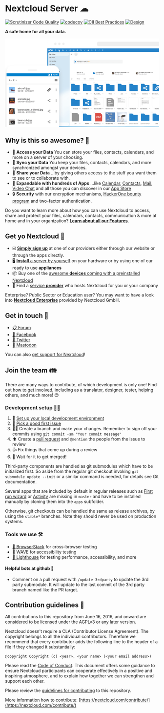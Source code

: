 # Nextcloud Server ☁
[![Scrutinizer Code Quality](https://scrutinizer-ci.com/g/nextcloud/server/badges/quality-score.png?b=master)](https://scrutinizer-ci.com/g/nextcloud/server/?branch=master)
[![codecov](https://codecov.io/gh/nextcloud/server/branch/master/graph/badge.svg)](https://codecov.io/gh/nextcloud/server)
[![CII Best Practices](https://bestpractices.coreinfrastructure.org/projects/209/badge)](https://bestpractices.coreinfrastructure.org/projects/209)
[![Design](https://contribute.design/api/shield/nextcloud/server)](https://contribute.design/nextcloud/server)

**A safe home for all your data.**

![](https://raw.githubusercontent.com/nextcloud/screenshots/master/nextcloud-hub-files-25-preview.png)

## Why is this so awesome? 🤩

* 📁 **Access your Data** You can store your files, contacts, calendars, and more on a server of your choosing.
* 🔄 **Sync your Data** You keep your files, contacts, calendars, and more synchronized amongst your devices.
* 🙌 **Share your Data** …by giving others access to the stuff you want them to see or to collaborate with.
* 🚀 **Expandable with hundreds of Apps** ...like [Calendar](https://github.com/nextcloud/calendar), [Contacts](https://github.com/nextcloud/contacts), [Mail](https://github.com/nextcloud/mail), [Video Chat](https://github.com/nextcloud/spreed) and all those you can discover in our [App Store](https://apps.nextcloud.com)
* 🔒 **Security** with our encryption mechanisms, [HackerOne bounty program](https://hackerone.com/nextcloud) and two-factor authentication.

Do you want to learn more about how you can use Nextcloud to access, share and protect your files, calendars, contacts, communication & more at home and in your organization? [**Learn about all our Features**](https://nextcloud.com/athome/).

## Get yo Nextcloud 🚚

- ☑️ [**Simply sign up**](https://nextcloud.com/signup/) at one of our providers either through our website or through the apps directly.
- 🖥 [**Install** a server by yourself](https://nextcloud.com/install/#instructions-server) on your hardware or by using one of our ready to use **appliances**
- 📦 Buy one of the [awesome **devices** coming with a preinstalled Nextcloud](https://nextcloud.com/devices/)
- 🏢 Find a [service **provider**](https://nextcloud.com/providers/) who hosts Nextcloud for you or your company

Enterprise? Public Sector or Education user? You may want to have a look into [**Nextcloud Enterprise**](https://nextcloud.com/enterprise/) provided by Nextcloud GmbH.

## Get in touch 💬

* [📋 Forum](https://help.nextcloud.com)
* [👥 Facebook](https://www.facebook.com/nextclouders)
* [🐣 Twitter](https://twitter.com/Nextclouders)
* [🐘 Mastodon](https://mastodon.xyz/@nextcloud)

You can also [get support for Nextcloud](https://nextcloud.com/support)!


## Join the team 👪

There are many ways to contribute, of which development is only one! Find out [how to get involved](https://nextcloud.com/contribute/), including as a translator, designer, tester, helping others, and much more! 😍


### Development setup 👩‍💻

1. 🚀 [Set up your local development environment](https://docs.nextcloud.com/server/latest/developer_manual/getting_started/devenv.html)
2. 🐛 [Pick a good first issue](https://github.com/nextcloud/server/labels/good%20first%20issue)
3. 👩‍🔧 Create a branch and make your changes. Remember to sign off your commits using `git commit -sm "Your commit message"`
4. ⬆ Create a [pull request](https://opensource.guide/how-to-contribute/#opening-a-pull-request) and `@mention` the people from the issue to review
5. 👍 Fix things that come up during a review
6. 🎉 Wait for it to get merged!

Third-party components are handled as git submodules which have to be initialized first. So aside from the regular git checkout invoking `git submodule update --init` or a similar command is needed, for details see Git documentation.

Several apps that are included by default in regular releases such as [First run wizard](https://github.com/nextcloud/firstrunwizard) or [Activity](https://github.com/nextcloud/activity) are missing in `master` and have to be installed manually by cloning them into the `apps` subfolder.

Otherwise, git checkouts can be handled the same as release archives, by using the `stable*` branches. Note they should never be used on production systems.


### Tools we use 🛠

- [👀 BrowserStack](https://browserstack.com) for cross-browser testing
- [🌊 WAVE](https://wave.webaim.org/extension/) for accessibility testing
- [🚨 Lighthouse](https://developers.google.com/web/tools/lighthouse/) for testing performance, accessibility, and more

#### Helpful bots at github :robot:

- Comment on a pull request with `/update-3rdparty` to update the 3rd party submodule. It will update to the last commit of the 3rd party branch named like the PR target.

## Contribution guidelines 📜

All contributions to this repository from June 16, 2016, and onward are considered to be
licensed under the AGPLv3 or any later version.

Nextcloud doesn't require a CLA (Contributor License Agreement).
The copyright belongs to all the individual contributors. Therefore we recommend
that every contributor adds the following line to the header of a file if they
changed it substantially:

```
@copyright Copyright (c) <year>, <your name> (<your email address>)
```

Please read the [Code of Conduct](https://nextcloud.com/community/code-of-conduct/). This document offers some guidance to ensure Nextcloud participants can cooperate effectively in a positive and inspiring atmosphere, and to explain how together we can strengthen and support each other.

Please review the [guidelines for contributing](.github/CONTRIBUTING.md) to this repository.

More information how to contribute: [https://nextcloud.com/contribute/](https://nextcloud.com/contribute/)

